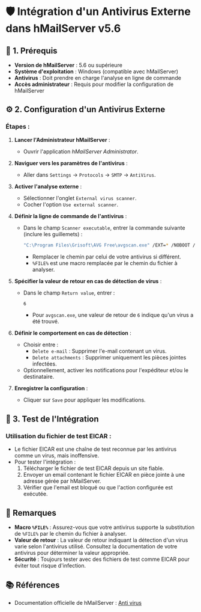 # 🛡️ Intégration d'un Antivirus Externe dans hMailServer v5.6

## 🔧 1. Prérequis

- **Version de hMailServer** : 5.6 ou supérieure
- **Système d'exploitation** : Windows (compatible avec hMailServer)
- **Antivirus** : Doit prendre en charge l'analyse en ligne de commande
- **Accès administrateur** : Requis pour modifier la configuration de hMailServer

## ⚙️ 2. Configuration d'un Antivirus Externe

### Étapes :

1. **Lancer l'Administrateur hMailServer** :
   - Ouvrir l'application *hMailServer Administrator*.

2. **Naviguer vers les paramètres de l'antivirus** :
   - Aller dans `Settings` → `Protocols` → `SMTP` → `AntiVirus`.

3. **Activer l'analyse externe** :
   - Sélectionner l'onglet `External virus scanner`.
   - Cocher l'option `Use external scanner`.

4. **Définir la ligne de commande de l'antivirus** :
   - Dans le champ `Scanner executable`, entrer la commande suivante (inclure les guillemets) :
     ```bash
     "C:\Program Files\Grisoft\AVG Free\avgscan.exe" /EXT=* /NOBOOT /NOMEM /SCAN /NOSELF /NOHIMEM /ARC "%FILE%"
     ```
     - Remplacer le chemin par celui de votre antivirus si différent.
     - `%FILE%` est une macro remplacée par le chemin du fichier à analyser.

5. **Spécifier la valeur de retour en cas de détection de virus** :
   - Dans le champ `Return value`, entrer :
     ```bash
     6
     ```
     - Pour `avgscan.exe`, une valeur de retour de `6` indique qu'un virus a été trouvé.

6. **Définir le comportement en cas de détection** :
   - Choisir entre :
     - `Delete e-mail` : Supprimer l'e-mail contenant un virus.
     - `Delete attachments` : Supprimer uniquement les pièces jointes infectées.
   - Optionnellement, activer les notifications pour l'expéditeur et/ou le destinataire.

7. **Enregistrer la configuration** :
   - Cliquer sur `Save` pour appliquer les modifications.

## 🧪 3. Test de l'Intégration

### Utilisation du fichier de test EICAR :

- Le fichier EICAR est une chaîne de test reconnue par les antivirus comme un virus, mais inoffensive.
- Pour tester l'intégration :
  1. Télécharger le fichier de test EICAR depuis un site fiable.
  2. Envoyer un email contenant le fichier EICAR en pièce jointe à une adresse gérée par hMailServer.
  3. Vérifier que l'email est bloqué ou que l'action configurée est exécutée.

## 📝 Remarques

- **Macro `%FILE%`** : Assurez-vous que votre antivirus supporte la substitution de `%FILE%` par le chemin du fichier à analyser.
- **Valeur de retour** : La valeur de retour indiquant la détection d'un virus varie selon l'antivirus utilisé. Consultez la documentation de votre antivirus pour déterminer la valeur appropriée.
- **Sécurité** : Toujours tester avec des fichiers de test comme EICAR pour éviter tout risque d'infection.

## 📚 Références

- Documentation officielle de hMailServer : [Anti virus](https://www.hmailserver.com/documentation/v5.6/?page=reference_antivirus)

